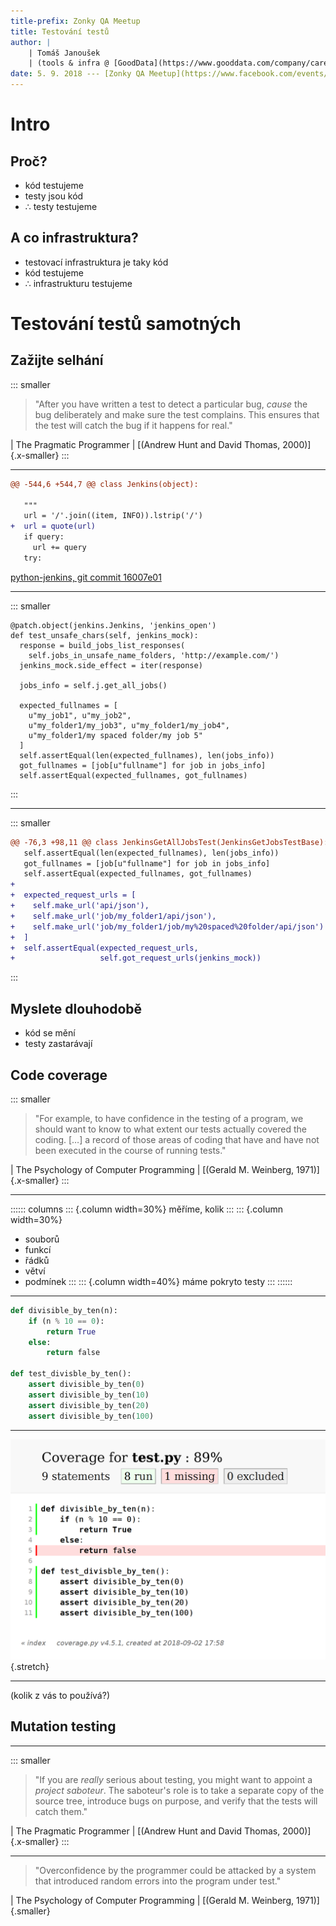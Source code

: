 ```yaml
---
title-prefix: Zonky QA Meetup
title: Testování testů
author: |
    | Tomáš Janoušek
    | (tools & infra @ [GoodData](https://www.gooddata.com/company/careers-list))
date: 5. 9. 2018 --- [Zonky QA Meetup](https://www.facebook.com/events/951789721691848/)
---
```


# Intro

## Proč?

- kód testujeme
- testy jsou kód
- ∴ testy testujeme

## A co infrastruktura?

- testovací infrastruktura je taky kód
- kód testujeme
- ∴ infrastrukturu testujeme

# Testování testů samotných

## Zažijte selhání

::: smaller
> "After you have written a test to detect a particular bug, _cause_ the bug
> deliberately and make sure the test complains. This ensures that the test
> will catch the bug if it happens for real."

| The Pragmatic Programmer
| [(Andrew Hunt and David Thomas, 2000)]{.x-smaller}
:::

---

```diff
@@ -544,6 +544,7 @@ class Jenkins(object):
 
   """
   url = '/'.join((item, INFO)).lstrip('/')
+  url = quote(url)
   if query:
     url += query
   try:
```

[python-jenkins, git commit 16007e01](https://git.openstack.org/cgit/openstack/python-jenkins/commit/?id=16007e01858cc5d36afdc31d22b5644f91a1f935)

---

::: smaller
<pre class="python"><code data-noescape
>@patch.object(jenkins.Jenkins, 'jenkins_open')
def test_unsafe_chars(self, jenkins_mock):
  response = build_jobs_list_responses(
    self.jobs_in_unsafe_name_folders, 'http://example.com/')
  jenkins_mock.side_effect = iter(response)

  jobs_info = self.j.get_all_jobs()

  expected_fullnames = [
    u"my_job1", u"my_job2",
    u"my_folder1/my_job3", u"my_folder1/my_job4",
<span class="fragment highlight-mark">    u"my_folder1/my spaced folder/my job 5"</span>
  ]
  self.assertEqual(len(expected_fullnames), len(jobs_info))
<span class="fragment highlight-mark">  got_fullnames = [job[u"fullname"] for job in jobs_info]
  self.assertEqual(expected_fullnames, got_fullnames)</span>
</code></pre>
:::

---

::: smaller
```diff
@@ -76,3 +98,11 @@ class JenkinsGetAllJobsTest(JenkinsGetJobsTestBase):
   self.assertEqual(len(expected_fullnames), len(jobs_info))
   got_fullnames = [job[u"fullname"] for job in jobs_info]
   self.assertEqual(expected_fullnames, got_fullnames)
+
+  expected_request_urls = [
+    self.make_url('api/json'),
+    self.make_url('job/my_folder1/api/json'),
+    self.make_url('job/my_folder1/job/my%20spaced%20folder/api/json')
+  ]
+  self.assertEqual(expected_request_urls,
+                   self.got_request_urls(jenkins_mock))
```
:::

## Myslete dlouhodobě

- kód se mění
- testy zastarávají

## Code coverage

::: smaller
> "For example, to have confidence in the testing of a program, we should want
> to know to what extent our tests actually covered the coding. \[…\] a record
> of those areas of coding that have and have not been executed in the course
> of running tests."

| The Psychology of Computer Programming
| [(Gerald M. Weinberg, 1971)]{.x-smaller}
:::

---

:::::: columns
::: {.column width=30%}
měříme, kolik
:::
::: {.column width=30%}
- souborů
- funkcí
- řádků
- větví
- podmínek
:::
::: {.column width=40%}
máme pokryto testy
:::
::::::

---

```python
def divisible_by_ten(n):
    if (n % 10 == 0):
        return True
    else:
        return false

def test_divisble_by_ten():
    assert divisible_by_ten(0)
    assert divisible_by_ten(10)
    assert divisible_by_ten(20)
    assert divisible_by_ten(100)
```

---

![](img/2018-09-05_testovani_testu/coverage.png){.stretch}

---

(kolik z vás to používá?)

## Mutation testing

---

::: smaller
> "If you are _really_ serious about testing, you might want to appoint a
> _project saboteur_. The saboteur's role is to take a separate copy of the
> source tree, introduce bugs on purpose, and verify that the tests will catch
> them."

| The Pragmatic Programmer
| [(Andrew Hunt and David Thomas, 2000)]{.x-smaller}
:::

---

> "Overconfidence by the programmer could be attacked by a system that
> introduced random errors into the program under test."

| The Psychology of Computer Programming
| [(Gerald M. Weinberg, 1971)]{.smaller}
